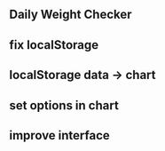## Daily Weight Checker

## fix localStorage

## localStorage data -> chart

## set options in chart

## improve interface
